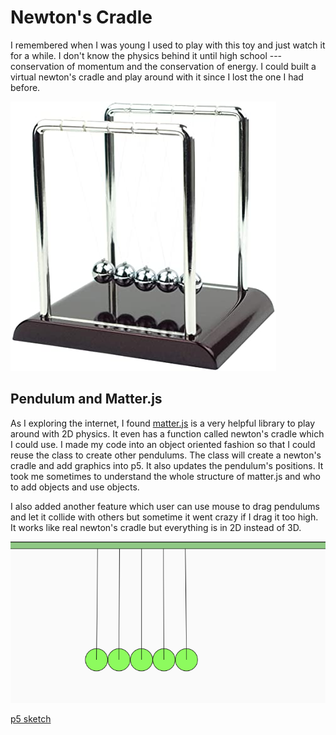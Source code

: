 # Newton's Cradle

I remembered when I was young I used to play with this toy and just watch it for a while. I don't know the physics behind it until high school ---  conservation of momentum and the conservation of energy. I could built a virtual newton's cradle and play around with it since I lost the one I had before.

![pend](./assets/ped.jpg)

## Pendulum and Matter.js

As I exploring the internet, I found [matter.js](https://github.com/liabru/matter-js) is a very helpful library to play around with 2D physics. It even has a function called newton's cradle which I could use. I made my code into an object oriented fashion so that I could reuse the class to create other pendulums. The class will create a newton's cradle and add graphics into p5. It also updates the pendulum's positions. It took me sometimes to understand the whole structure of matter.js and who to add objects and use objects. 

I also added another feature which user can use mouse to drag pendulums and let it collide with others but sometime it went crazy if I drag it too high. It works like real newton's cradle but everything is in 2D instead of 3D.

![pend](./assets/sketch.png)

[p5 sketch](https://editor.p5js.org/yzhang33/sketches/qRfN8JVDg)